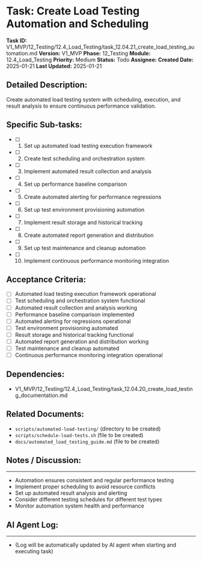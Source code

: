 # Task: Create Load Testing Automation and Scheduling

**Task ID:** V1_MVP/12_Testing/12.4_Load_Testing/task_12.04.21_create_load_testing_automation.md
**Version:** V1_MVP
**Phase:** 12_Testing
**Module:** 12.4_Load_Testing
**Priority:** Medium
**Status:** Todo
**Assignee:**
**Created Date:** 2025-01-21
**Last Updated:** 2025-01-21

## Detailed Description:
Create automated load testing system with scheduling, execution, and result analysis to ensure continuous performance validation.

## Specific Sub-tasks:
- [ ] 1. Set up automated load testing execution framework
- [ ] 2. Create test scheduling and orchestration system
- [ ] 3. Implement automated result collection and analysis
- [ ] 4. Set up performance baseline comparison
- [ ] 5. Create automated alerting for performance regressions
- [ ] 6. Set up test environment provisioning automation
- [ ] 7. Implement result storage and historical tracking
- [ ] 8. Create automated report generation and distribution
- [ ] 9. Set up test maintenance and cleanup automation
- [ ] 10. Implement continuous performance monitoring integration

## Acceptance Criteria:
- [ ] Automated load testing execution framework operational
- [ ] Test scheduling and orchestration system functional
- [ ] Automated result collection and analysis working
- [ ] Performance baseline comparison implemented
- [ ] Automated alerting for regressions operational
- [ ] Test environment provisioning automated
- [ ] Result storage and historical tracking functional
- [ ] Automated report generation and distribution working
- [ ] Test maintenance and cleanup automated
- [ ] Continuous performance monitoring integration operational

## Dependencies:
- V1_MVP/12_Testing/12.4_Load_Testing/task_12.04.20_create_load_testing_documentation.md

## Related Documents:
- `scripts/automated-load-testing/` (directory to be created)
- `scripts/schedule-load-tests.sh` (file to be created)
- `docs/automated_load_testing_guide.md` (file to be created)

## Notes / Discussion:
---
* Automation ensures consistent and regular performance testing
* Implement proper scheduling to avoid resource conflicts
* Set up automated result analysis and alerting
* Consider different testing schedules for different test types
* Monitor automation system health and performance

## AI Agent Log:
---
* (Log will be automatically updated by AI agent when starting and executing task)